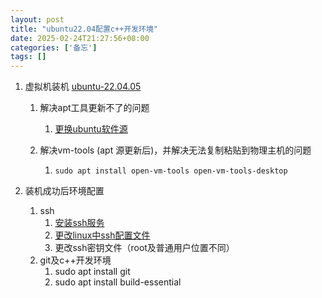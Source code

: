```yaml
---
layout: post
title: "ubuntu22.04配置c++开发环境"
date: 2025-02-24T21:27:56+08:00
categories: ['备忘']
tags: []
---
```


1. 虚拟机装机 [ubuntu-22.04.05](https://mirrors.163.com/ubuntu-releases/)

   1. 解决apt工具更新不了的问题

      1. [更换ubuntu软件源](https://blog.csdn.net/m0_56121792/article/details/141221079)

   2. 解决vm-tools (apt 源更新后)，并解决无法复制粘贴到物理主机的问题

      1. ```
         sudo apt install open-vm-tools open-vm-tools-desktop
         ```

2. 装机成功后环境配置

   1. ssh
      1. [安装ssh服务](https://blog.csdn.net/qq_29856169/article/details/115489702)
      2. [更改linux中ssh配置文件](https://blog.csdn.net/qq_29856169/article/details/115489702)
      3. 更改ssh密钥文件（root及普通用户位置不同）
   2. git及c++开发环境
      1. sudo apt install git
      2. sudo apt install build-essential
